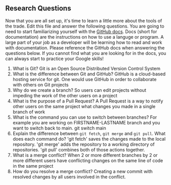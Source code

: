 ## Research Questions 

Now that you are all set up, it's time to learn a little more about the tools of the trade. Edit this file and answer the following questions. You are going to need to start familiarizing yourself with the [GitHub docs](https://docs.github.com/en). Docs (short for documentation) are the instructions on how to use a languge or program. A large part of your job as a developer will be learning how to read and work with documentation. Please reference the GitHub docs when answering the questions below. If you cannot find what you are looking for in the docs, you can always start to practice your Google skills!

1. What is Git? Git is an Open Source Distributed Version Control System
2. What is the difference between Git and GitHub? GitHub is a cloud-based hosting service for git. One would use GitHub in order to collaborate with others on Git projects
3. Why do we create a branch? So users can edit projects without impeding the work of the other users on a project
4. What is the purpose of a Pull Request? A Pull Request is a way to notify other users on the same project what changes you made in a single branch of work
5. What is the command you can use to switch between branches? For example you are working on FIRSTNAME-LASTNAME branch and you want to switch back to main. git switch main
6. Explain the difference between `git fetch`, `git merge` and `git pull`. What does each command do? 'git fetch' saves the changes made to the local repository. 'git merge' adds the repository to a working directory of repositories. 'git pull' combines both of those actions together.
7. What is a merge conflict? When 2 or more different branches by 2 or more different users have conflicting changes on the same line of code in the same project
8. How do you resolve a merge conflict? Creating a new commit with resolved changes by all users involved in the conflict.
